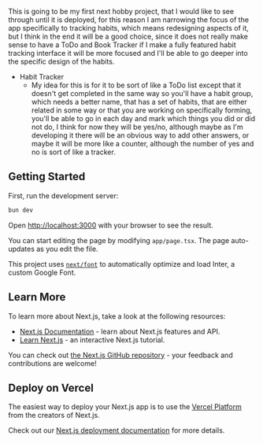 This is going to be my first next hobby project, that I would like to see through until it is deployed,
for this reason I am narrowing the focus of the app specifically to tracking habits, which means redesigning
aspects of it, but I think in the end it will be a good choice, since it does not really make sense to have
a ToDo and Book Tracker if I make a fully featured habit tracking interface it will be more focused and I'll
be able to go deeper into the specific design of the habits.

- Habit Tracker
  - My idea for this is for it to be sort of like a ToDo list except that it doesn't get completed in the same way
    so you'll have a habit group, which needs a better name, that has a set of habits, that are either related in
    some way or that you are working on specifically forming, you'll be able to go in each day and mark which things
    you did or did not do, I think for now they will be yes/no, although maybe as I'm developing it there will be
    an obvious way to add other answers, or maybe it will be more like a counter, although the number of yes and no
    is sort of like a tracker.

## Getting Started

First, run the development server:

```bash
bun dev
```

Open [http://localhost:3000](http://localhost:3000) with your browser to see the result.

You can start editing the page by modifying `app/page.tsx`. The page auto-updates as you edit the file.

This project uses [`next/font`](https://nextjs.org/docs/basic-features/font-optimization) to automatically optimize and load Inter, a custom Google Font.

## Learn More

To learn more about Next.js, take a look at the following resources:

- [Next.js Documentation](https://nextjs.org/docs) - learn about Next.js features and API.
- [Learn Next.js](https://nextjs.org/learn) - an interactive Next.js tutorial.

You can check out [the Next.js GitHub repository](https://github.com/vercel/next.js/) - your feedback and contributions are welcome!

## Deploy on Vercel

The easiest way to deploy your Next.js app is to use the [Vercel Platform](https://vercel.com/new?utm_medium=default-template&filter=next.js&utm_source=create-next-app&utm_campaign=create-next-app-readme) from the creators of Next.js.

Check out our [Next.js deployment documentation](https://nextjs.org/docs/deployment) for more details.
